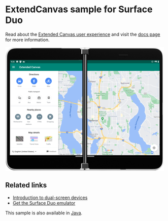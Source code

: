# ExtendCanvas sample for Surface Duo

Read about the [Extended Canvas user experience](https://docs.microsoft.com/dual-screen/introduction#extended-canvas) and visit the [docs page](https://docs.microsoft.com/dual-screen/android/sample-code/extended-canvas) for more information.

![Extended canvas sample spanned across two screens](Screenshots/extended-canvas-500.png)

## Related links

- [Introduction to dual-screen devices](https://docs.microsoft.com/dual-screen/introduction)
- [Get the Surface Duo emulator](https://docs.microsoft.com/dual-screen/android/emulator/)

This sample is also available in [Java](https://github.com/microsoft/surface-duo-sdk-samples/tree/master/ExtendCanvas).
